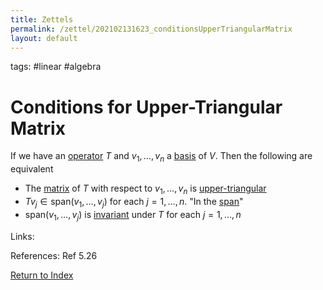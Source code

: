 ```yaml
---
title: Zettels
permalink: /zettel/202102131623_conditionsUpperTriangularMatrix
layout: default
---
```

tags: #linear #algebra

# Conditions for Upper-Triangular Matrix

If we have an [operator](202102082104_operatorDefinition) $T$ and $v_1, \ldots, v_n$ a [basis](202102062154_basisDefinition) 
of $V$. Then the following are equivalent
- The [matrix](202102072233_matrixLinearMap) of $T$ with respect to $v_1, \ldots, v_n$ is [upper-triangular](202102131604_upperTriangularMatrix)
- $T v_j \in \mathrm{span}(v_1, \ldots, v_j)$ for each $j = 1, \ldots, n$. "In the [span](202102062022_spanDefinition)"
- $\mathrm{span}(v_1, \ldots, v_j)$ is [invariant](202102120907_invariantSubspace) under $T$ for each $j = 1, \ldots, n$

Links: 

References: Ref 5.26

[Return to Index](index)